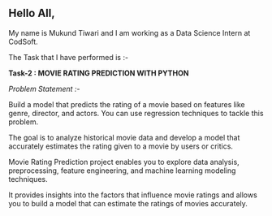 ## Hello All,

My name is Mukund Tiwari and I am working as a Data Science Intern at CodSoft. 

The Task that I have performed is :- 

**Task-2 : MOVIE RATING PREDICTION WITH PYTHON**

*Problem Statement :-*

Build a model that predicts the rating of a movie based on features like genre, director, and actors. You can use regression techniques to tackle this problem.

The goal is to analyze historical movie data and develop a model that accurately estimates the rating given to a movie by users or critics.

Movie Rating Prediction project enables you to explore data analysis, preprocessing, feature engineering, and machine learning modeling techniques. 

It provides insights into the factors that influence movie ratings and allows you to build a model that can estimate the ratings of movies accurately.
